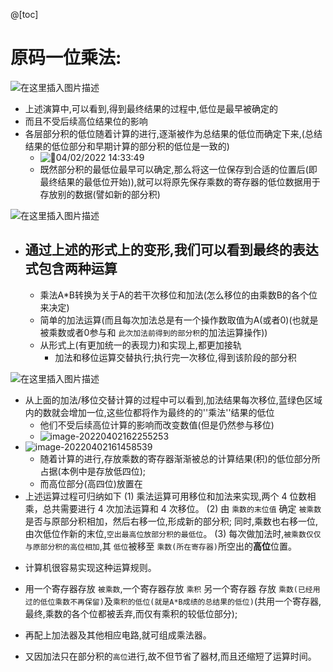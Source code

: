 @[toc]

# 原码一位乘法:

![在这里插入图片描述](https://img-blog.csdnimg.cn/2021062209055463.png?x-oss-process=image/watermark,type_ZmFuZ3poZW5naGVpdGk,shadow_10,text_aHR0cHM6Ly9ibG9nLmNzZG4ubmV0L3h1Y2hhb3hpbjEzNzU=,size_16,color_FFFFFF,t_70)

- 上述演算中,可以看到,得到最终结果的过程中,低位是最早被确定的
- 而且不受后续高位结果位的影响
- 各层部分积的低位随着计算的进行,逐渐被作为总结果的低位而确定下来,(总结结果的低位部分和早期计算的部分积的低位是一致的)
  - ![🥰04/02/2022 14:33:49](https://cdn.jsdelivr.net/gh/xuchaoxin1375/pictures@main/images/20220402143340.png)
  - 既然部分积的最低位最早可以确定,那么将这一位保存到合适的位置后(即最终结果的最低位开始)),就可以将原先保存乘数的寄存器的低位数据用于存放别的数据(譬如新的部分积)

![在这里插入图片描述](https://img-blog.csdnimg.cn/20210622090613645.png?x-oss-process=image/watermark,type_ZmFuZ3poZW5naGVpdGk,shadow_10,text_aHR0cHM6Ly9ibG9nLmNzZG4ubmV0L3h1Y2hhb3hpbjEzNzU=,size_16,color_FFFFFF,t_70)

- 通过上述的形式上的变形,我们可以看到最终的表达式包含两种运算
  -----------------------------------------------------------

  - 乘法A*B转换为关于A的若干次移位和加法(怎么移位的由乘数B的各个位来决定)
  - 简单的加法运算(而且每次加法总是有一个操作数取值为A(或者0)(也就是被乘数或者0参与和 `此次加法前得到的部分积`的加法运算操作))
  - 从形式上(有更加统一的表现力)和实现上,都更加接轨
    - 加法和移位运算交替执行;执行完一次移位,得到该阶段的部分积

![在这里插入图片描述](https://img-blog.csdnimg.cn/20210622090640419.png?x-oss-process=image/watermark,type_ZmFuZ3poZW5naGVpdGk,shadow_10,text_aHR0cHM6Ly9ibG9nLmNzZG4ubmV0L3h1Y2hhb3hpbjEzNzU=,size_16,color_FFFFFF,t_70)

* 从上面的加法/移位交替计算的过程中可以看到,加法结果每次移位,蓝绿色区域内的数就会增加一位,这些位都将作为最终的的''乘法''结果的低位
  * 他们不受后续高位计算的影响而改变数值(但是仍然参与移位)
  * ![image-20220402162255253](https://cdn.jsdelivr.net/gh/xuchaoxin1375/pictures@main/images/image-20220402162255253.png)
* ![image-20220402161458539](https://s2.loli.net/2022/04/02/RTBVqPOEt3liDYo.png)
  * 随着计算的进行,存放乘数的寄存器渐渐被总的计算结果(积)的低位部分所占据(本例中是存放低四位);
  * 而高位部分(高四位)放置在
* 上述运算过程可归纳如下
  (1) 乘法运算可用移位和加法来实现,两个 4 位数相乘，总共需要进行 4 次加法运算和 4 次移位。
  (2) 由 `乘数的末位值` 确定 `被乘数`是否与原部分积相加，然后右移一位,形成新的部分积;
  同时,乘数也右移一位,由次低位作新的末位,`空出最高位放部分积的最低位`。
  (3) 每次做加法时,`被乘数仅仅与原部分积的高位相加`,其 `低位`被移至 `乘数(所在寄存器)`所空出的**高位**位置。

- 计算机很容易实现这种运算规则。

* 用一个寄存器存放 `被乘数`,一个寄存器存放 `乘积` 另一个寄存器 存放 `乘数(已经用过的低位乘数不再保留)`及`乘积的低位(就是A*B成绩的总结果的低位)`(共用一个寄存器,最终,乘数的各个位都被丢弃,而仅有乘积的较低位部分);
* 再配上加法器及其他相应电路,就可组成乘法器。

* 又因加法只在部分积的`高位`进行,故不但节省了器材,而且还缩短了运算时间。
